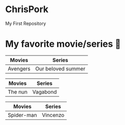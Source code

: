 # ChrisPork
My First Repository
#  My favorite movie/series 🍟

|  Movies |  Series |
| ----------- | ----------- |
| Avengers | Our beloved summer |

| Movies | Series |
| ----------- | ----------- |
| The nun | Vagabond |

|  Movies | Series |
| ----------- | ----------- |
| Spider-man| Vincenzo |
